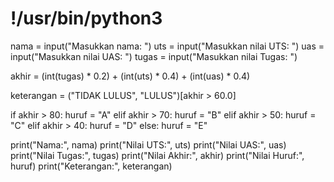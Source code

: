 # !/usr/bin/python3
nama = input("Masukkan nama: ") 
uts = input("Masukkan nilai UTS: ")
uas = input("Masukkan nilai UAS: ")
tugas = input("Masukkan nilai Tugas: ")

akhir = (int(tugas) * 0.2) + (int(uts) * 0.4) + (int(uas) * 0.4)

keterangan = ("TIDAK LULUS", "LULUS")[akhir > 60.0]

if akhir > 80:
    huruf = "A"
elif akhir > 70:
    huruf = "B"
elif akhir > 50:
    huruf = "C"
elif akhir > 40:
    huruf = "D"
else:
    huruf = "E"

print("Nama:", nama)
print("Nilai UTS:", uts)
print("Nilai UAS:", uas)
print("Nilai Tugas:", tugas)
print("Nilai Akhir:", akhir)
print("Nilai Huruf:", huruf)
print("Keterangan:", keterangan)
